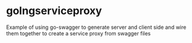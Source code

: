 # golngserviceproxy
Example of using go-swagger to generate server and client side and wire them together to create a service proxy from swagger files 

